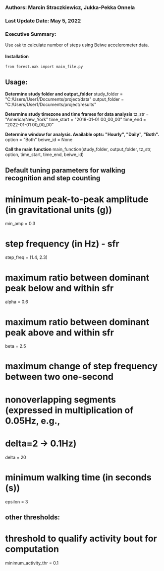 ### Authors: Marcin Straczkiewicz, Jukka-Pekka Onnela  

### Last Update Date: May 5, 2022 

### Executive Summary: 
Use `oak` to calculate number of steps using Beiwe accelerometer data.


#### Installation

`from forest.oak import main_file.py`  


## Usage:  
**Determine study folder and output_folder**
study_folder = "C:/Users/User1/Documents/project/data"
output_folder = "C:/Users/User1/Documents/project/results"

**Determine study timezone and time frames for data analysis**
tz_str = "America/New_York"
time_start = "2018-01-01 00_00_00"
time_end = "2022-01-01 00_00_00"

**Determine window for analysis. Available opts: "Hourly", "Daily", "Both".**
option = "Both"
beiwe_id = None

**Call the main function**
main_function(study_folder, output_folder, tz_str, option,
              time_start, time_end, beiwe_id)


## Default tuning parameters for walking recognition and step counting
# minimum peak-to-peak amplitude (in gravitational units (g))
min_amp = 0.3  

# step frequency (in Hz) - sfr
step_freq = (1.4, 2.3)

# maximum ratio between dominant peak below and within sfr
alpha = 0.6

# maximum ratio between dominant peak above and within sfr
beta = 2.5

# maximum change of step frequency between two one-second
# nonoverlapping segments (expressed in multiplication of 0.05Hz, e.g.,
# delta=2 -> 0.1Hz)
delta = 20

# minimum walking time (in seconds (s))
epsilon = 3

## other thresholds:
# threshold to qualify activity bout for computation
minimum_activity_thr = 0.1
